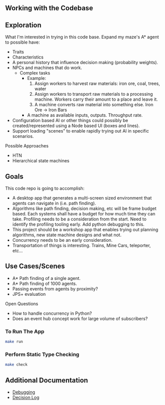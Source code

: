 ## Working with the Codebase

## Exploration

What I'm interested in trying in this code base.
Expand my maze's A\* agent to possible have:

- Traits
- Characteristics
- A personal history that influence decision making (probability weights).
- NPCs and machines that do work.
  - Complex tasks
    - Example:
      1.  Assign workers to harvest raw materials: iron ore, coal, trees, water
      2.  Assign workers to transport raw materials to a processing machine. Workers carry their amount to a place and leave it.
      3.  A machine converts raw material into something else. Iron Ore -> Iron Bars
    - A machine as available inputs, outputs. Throughput rate.
- Configuration based AI or other things could possibly be created/represented
  using a Node based UI (boxes and lines).
- Support loading "scenes" to enable rapidly trying out AI in specific scenarios.

Possible Approaches

- HTN
- Hierarchical state machines

## Goals

This code repo is going to accomplish:

- A desktop app that generates a multi-screen sized environment that agents can
  navigate in (i.e. path finding).
- Algorithms like path finding, decision making, etc will be frame budget based.
  Each systems shall have a budget for how much time they can take. Profiling
  needs to be a consideration from the start. Need to identify the profiling
  tooling early. Add python debugging to this.
- This project should be a workshop app that enables trying out planning
  algorithms, new state machine designs and what not.
- Concurrency needs to be an early consideration.
- Transportation of things is interesting. Trains, Mine Cars, teleporter, etc...

## Use Cases/Scenes

- A\* Path finding of a single agent.
- A\* Path finding of 1000 agents.
- Passing events from agents by proximity?
- JPS+ evaluation

Open Questions

- How to handle concurrency in Python?
- Does an event hub concept work for large volume of subscribers?

### To Run The App

```bash
make run
```

### Perform Static Type Checking

```bash
make check
```

## Additional Documentation

- [Debugging](./docs/debugging.md)
- [Decision Log](./docs/decisions_log.md)
